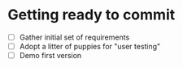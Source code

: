 # Getting ready to commit
 - [ ] Gather initial set of requirements
 - [ ] Adopt a litter of puppies for "user testing"
 - [ ] Demo first version
